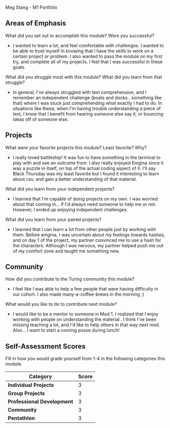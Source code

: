 Meg Stang - M1 Portfolio

## Areas of Emphasis

What did you set out to accomplish this module? Were you successful?
  - I wanted to learn a lot, and feel comfortable with challenges. I wanted to be able to trust myself in knowing that I have the skills to work on a certain project or problem. I also wanted to pass the module on my first try, and complete all of my projects. I feel that I was successful in these goals.

What did you struggle most with this module? What did you learn from that struggle?
  - In general, I've always struggled with text comprehension, and I remember an independent challenge (boats and docks.. something like that) where I was stuck just comprehending what exactly I had to do. In situations like these, when I'm having trouble understanding a piece of text, I know that I benefit from hearing someone else say it, or bouncing ideas off of someone else.

## Projects

What were your favorite projects this module? Least favorite? Why?
- I really loved battleship! It was fun to have something in the terminal to play with and see an outcome from. I also really enjoyed Enigma since it was a puzzle in itself, on top of the actual coding aspect of it. I'll say Black Thursday was my least favorite but I found it interesting to learn about csv, and gain a better understanding of that material.

What did you learn from your independent projects?
- I learned that I'm capable of doing projects on my own. I was worried about that coming in... if I'd always need someone to help me or not. However, I ended up enjoying independent challenges.

What did you learn from your paired projects?
- I learned that I can learn a lot from other people just by working with them. Before enigma, I was uncertain about my feelings towards hashes, and on day 1 of the project, my partner convinced me to use a hash for the characters. Although I was nervous, my partner helped push me out of my comfort zone and taught me something new.

## Community

How did you contribute to the Turing community this module?
- I feel like I was able to help a few people that were having difficulty in our cohort. I also made many-a-coffee-brews in the morning ;)

What would you like to do to contribute next module?
- I would like to be a mentor to someone in Mod 1. I realized that I enjoy working with people on understanding the material.. I think I've been missing teaching a lot, and I'd like to help others in that way next mod. Also... I want to start a running posse during lunch!

## Self-Assessment Scores

Fill in how you would grade yourself from 1-4 in the following categories this module.

| Category                     | Score |
| -----------------------------| ----- |
| **Individual Projects**      |   3   |
| **Group Projects**           |   3   |
| **Professional Development** |   3   |
| **Community**                |   3   |
| **Pentathlon**               |   3   |
